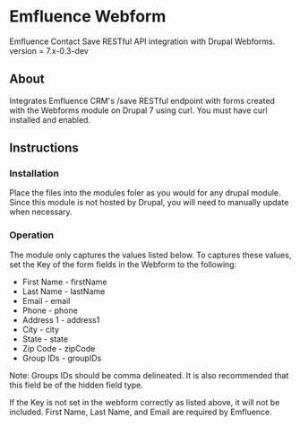 # Emfluence Webform
Emfluence Contact Save RESTful API integration with Drupal Webforms.
version = 7.x-0.3-dev

## About
Integrates Emfluence CRM's /save RESTful endpoint with forms created with the Webforms module on Drupal 7 using curl. You must have curl installed and enabled.

## Instructions

### Installation
Place the files into the modules foler as you would for any drupal module. Since this module is not hosted by Drupal, you will need to manually update when necessary.

### Operation
The module only captures the values listed below. To captures these values, set the Key of the form fields in the Webform to the following:

* First Name - firstName
* Last Name - lastName
* Email - email
* Phone - phone
* Address 1 - address1
* City - city
* State - state
* Zip Code - zipCode
* Group IDs - groupIDs

Note: Groups IDs should be comma delineated. It is also recommended that this field be of the hidden field type.

If the Key is not set in the webform correctly as listed above, it will not be included. First Name, Last Name, and Email are required by Emfluence.
